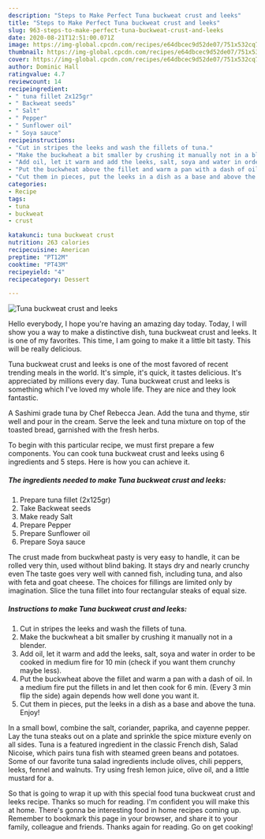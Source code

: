 ```yaml
---
description: "Steps to Make Perfect Tuna buckweat crust and leeks"
title: "Steps to Make Perfect Tuna buckweat crust and leeks"
slug: 963-steps-to-make-perfect-tuna-buckweat-crust-and-leeks
date: 2020-08-21T12:51:00.071Z
image: https://img-global.cpcdn.com/recipes/e64dbcec9d52de07/751x532cq70/tuna-buckweat-crust-and-leeks-recipe-main-photo.jpg
thumbnail: https://img-global.cpcdn.com/recipes/e64dbcec9d52de07/751x532cq70/tuna-buckweat-crust-and-leeks-recipe-main-photo.jpg
cover: https://img-global.cpcdn.com/recipes/e64dbcec9d52de07/751x532cq70/tuna-buckweat-crust-and-leeks-recipe-main-photo.jpg
author: Dominic Hall
ratingvalue: 4.7
reviewcount: 14
recipeingredient:
- " tuna fillet 2x125gr"
- " Backweat seeds"
- " Salt"
- " Pepper"
- " Sunflower oil"
- " Soya sauce"
recipeinstructions:
- "Cut in stripes the leeks and wash the fillets of tuna."
- "Make the buckwheat a bit smaller by crushing it manually not in a blender."
- "Add oil, let it warm and add the leeks, salt, soya and water in order to be cooked in medium fire for 10 min (check if you want them crunchy maybe less)."
- "Put the buckwheat above the fillet and warm a pan with a dash of oil. In a medium fire put the fillets in and let then cook for 6 min. (Every 3 min flip the side) again depends how well done you want it."
- "Cut them in pieces, put the leeks in a dish as a base and above the tuna. Enjoy!"
categories:
- Recipe
tags:
- tuna
- buckweat
- crust

katakunci: tuna buckweat crust 
nutrition: 263 calories
recipecuisine: American
preptime: "PT12M"
cooktime: "PT43M"
recipeyield: "4"
recipecategory: Dessert

---
```



![Tuna buckweat crust and leeks](https://img-global.cpcdn.com/recipes/e64dbcec9d52de07/751x532cq70/tuna-buckweat-crust-and-leeks-recipe-main-photo.jpg)

Hello everybody, I hope you're having an amazing day today. Today, I will show you a way to make a distinctive dish, tuna buckweat crust and leeks. It is one of my favorites. This time, I am going to make it a little bit tasty. This will be really delicious.

Tuna buckweat crust and leeks is one of the most favored of recent trending meals in the world. It's simple, it's quick, it tastes delicious. It's appreciated by millions every day. Tuna buckweat crust and leeks is something which I've loved my whole life. They are nice and they look fantastic.

A Sashimi grade tuna by Chef Rebecca Jean. Add the tuna and thyme, stir well and pour in the cream. Serve the leek and tuna mixture on top of the toasted bread, garnished with the fresh herbs.


To begin with this particular recipe, we must first prepare a few components. You can cook tuna buckweat crust and leeks using 6 ingredients and 5 steps. Here is how you can achieve it.

<!--inarticleads1-->

##### The ingredients needed to make Tuna buckweat crust and leeks:

1. Prepare  tuna fillet (2x125gr)
1. Take  Backweat seeds
1. Make ready  Salt
1. Prepare  Pepper
1. Prepare  Sunflower oil
1. Prepare  Soya sauce


The crust made from buckwheat pasty is very easy to handle, it can be rolled very thin, used without blind baking. It stays dry and nearly crunchy even The taste goes very well with canned fish, including tuna, and also with feta and goat cheese. The choices for fillings are limited only by imagination. Slice the tuna fillet into four rectangular steaks of equal size. 

<!--inarticleads2-->

##### Instructions to make Tuna buckweat crust and leeks:

1. Cut in stripes the leeks and wash the fillets of tuna.
1. Make the buckwheat a bit smaller by crushing it manually not in a blender.
1. Add oil, let it warm and add the leeks, salt, soya and water in order to be cooked in medium fire for 10 min (check if you want them crunchy maybe less).
1. Put the buckwheat above the fillet and warm a pan with a dash of oil. In a medium fire put the fillets in and let then cook for 6 min. (Every 3 min flip the side) again depends how well done you want it.
1. Cut them in pieces, put the leeks in a dish as a base and above the tuna. Enjoy!


In a small bowl, combine the salt, coriander, paprika, and cayenne pepper. Lay the tuna steaks out on a plate and sprinkle the spice mixture evenly on all sides. Tuna is a featured ingredient in the classic French dish, Salad Nicoise, which pairs tuna fish with steamed green beans and potatoes. Some of our favorite tuna salad ingredients include olives, chili peppers, leeks, fennel and walnuts. Try using fresh lemon juice, olive oil, and a little mustard for a. 

So that is going to wrap it up with this special food tuna buckweat crust and leeks recipe. Thanks so much for reading. I'm confident you will make this at home. There's gonna be interesting food in home recipes coming up. Remember to bookmark this page in your browser, and share it to your family, colleague and friends. Thanks again for reading. Go on get cooking!
